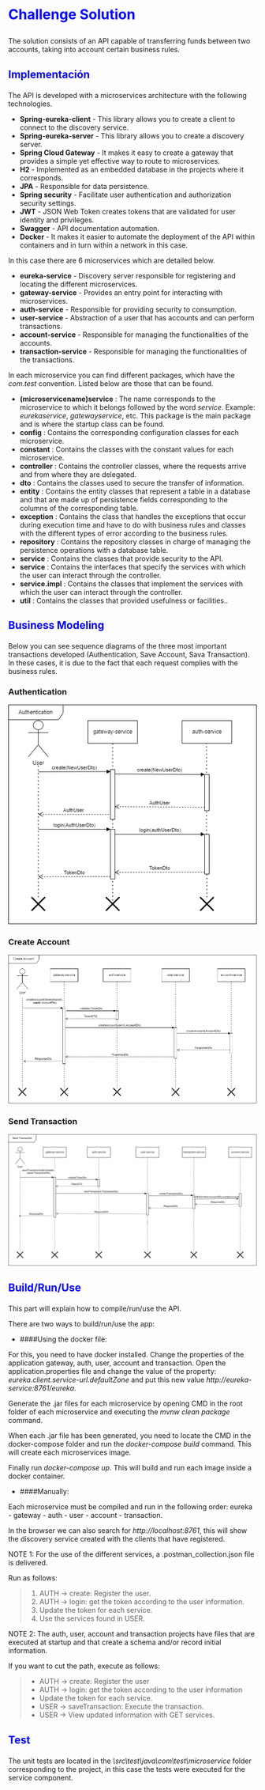 # <p style='color:blue'>**Challenge Solution**</p>

The solution consists of an API capable of transferring funds between two accounts, taking into account certain business rules.

## <p style='color:blue'>**Implementación**</p>

The API is developed with a microservices architecture with the following technologies.

- **Spring-eureka-client** - This library allows you to create a client to connect to the discovery service.
- **Spring-eureka-server** - This library allows you to create a discovery server.
- **Spring Cloud Gateway** - It makes it easy to create a gateway that provides a simple yet effective way to route to microservices.
- **H2** - Implemented as an embedded database in the projects where it corresponds.
- **JPA** - Responsible for data persistence.
- **Spring security** - Facilitate user authentication and authorization security settings.
- **JWT** - JSON Web Token creates tokens that are validated for user identity and privileges.
- **Swagger** - API documentation automation.
- **Docker** - It makes it easier to automate the deployment of the API within containers and in turn within a network in this case.

In this case there are 6 microservices which are detailed below.

- **eureka-service** - Discovery server responsible for registering and locating the different microservices.
- **gateway-service** - Provides an entry point for interacting with microservices.
- **auth-service** - Responsible for providing security to consumption.
- **user-service** - Abstraction of a user that has accounts and can perform transactions.
- **account-service** - Responsible for managing the functionalities of the accounts.
- **transaction-service** - Responsible for managing the functionalities of the transactions.

In each microservice you can find different packages, which have the *com.test* convention. Listed below are those that can be found.

- **(microservicename)service** : The name corresponds to the microservice to which it belongs followed by the word *service*. Example: *eurekaservice*, *gatewayservice*, etc. This package is the main package and is where the startup class can be found.
- **config** : Contains the corresponding configuration classes for each microservice.
- **constant** : Contains the classes with the constant values for each microservice.
- **controller** : Contains the controller classes, where the requests arrive and from where they are delegated.
- **dto** : Contains the classes used to secure the transfer of information.
- **entity** : Contains the entity classes that represent a table in a database and that are made up of persistence fields corresponding to the columns of the corresponding table.
- **exception** : Contains the class that handles the exceptions that occur during execution time and have to do with business rules and classes with the different types of error according to the business rules.
- **repository** : Contains the repository classes in charge of managing the persistence operations with a database table.
- **service** : Contains the classes that provide security to the API.
- **service** : Contains the interfaces that specify the services with which the user can interact through the controller.
- **service.impl** : Contains the classes that implement the services with which the user can interact through the controller.
- **util** : Contains the classes that provided usefulness or facilities..


## <p style='color:blue'>**Business Modeling**</p>

Below you can see sequence diagrams of the three most important transactions developed (Authentication, Save Account, Sava Transaction). In these cases, it is due to the fact that each request complies with the business rules.

### Authentication

![Image Text](https://raw.githubusercontent.com/JJGA123/IMAGES/main/AUTHENTICATION.png)

### Create Account

![Image Text](https://github.com/JJGA123/IMAGES/blob/main/CREATEACCOUNT.png)

### Send Transaction

![Image Text](https://github.com/JJGA123/IMAGES/blob/main/SENDTRANSACTION.png)

## <p style='color:blue'>**Build/Run/Use**</p>

This part will explain how to compile/run/use the API.

There are two ways to build/run/use the app:

- ####Using the docker file: 

For this, you need to have docker installed. Change the properties of the application
gateway, auth, user, account and transaction. Open the application.properties file and change the value of the property: *eureka.client.service-url.defaultZone* and put this new value *http://eureka-service:8761/eureka*.

Generate the .jar files for each microservice by opening CMD in the root folder of each microservice and executing the *mvnw clean package* command.

When each .jar file has been generated, you need to locate the CMD in the docker-compose folder and run the *docker-compose build* command. This will create each microservices image.

Finally run *docker-compose up*. This will build and run each image inside a docker container.

- ####Manually:

Each microservice must be compiled and run in the following order: eureka - gateway - auth - user - account - transaction.

In the browser we can also search for *http://localhost:8761*, this will show the discovery service created with the clients that have registered.

NOTE 1: For the use of the different services, a .postman_collection.json file is delivered.

Run as follows:
>1. AUTH -> create: Register the user.
>2. AUTH -> login: get the token according to the user information.
>3. Update the token for each service.
>4. Use the services found in USER.


NOTE 2: The auth, user, account and transaction projects have files that are executed at startup and that create a schema and/or record initial information.

If you want to cut the path, execute as follows:
>- AUTH -> create: Register the user
>- AUTH -> login: get the token according to the user information
>- Update the token for each service.
>- USER -> saveTransaction: Execute the transaction.
>- USER -> View updated information with GET services.

## <p style='color:blue'>**Test**</p>

The unit tests are located in the *\src\test\java\com\test\microservice* folder corresponding to the project, in this case the tests were executed for the service component.